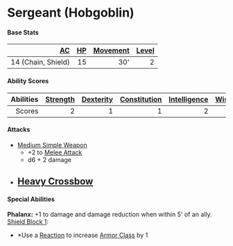 # Sergeant (Hobgoblin)

#### Base Stats

| [AC](../../../Player%20Characters/Derived%20Statistics/Armor%20Class.md) | [HP](../../../Player%20Characters/Derived%20Statistics/Health%20Points.md) | [Movement](../../../Game%20Procedures/Movement.md) | [Level](../../../Player%20Characters/Derived%20Statistics/Level.md) |
| -----------------------------------------------------------------------: | -------------------------------------------------------------------------: | -------------------------------------------------: | ------------------------------------------------------------------: |
|                                                       14 (Chain, Shield) |                                                                         15 |                                                30' |                                                                   2 |
#### Ability Scores

| Abilities | [Strength](../../../Player%20Characters/Chosen%20Statistics/Strength.md) | [Dexterity](../../../Player%20Characters/Chosen%20Statistics/Dexterity.md) | [Constitution](../../../Player%20Characters/Chosen%20Statistics/Constitution.md) | [Intelligence](../../../Player%20Characters/Chosen%20Statistics/Intelligence.md) | [Wisdom](../../../Player%20Characters/Chosen%20Statistics/Wisdom.md)<br> | [Charisma](../../../Player%20Characters/Chosen%20Statistics/Charisma.md)<br> |
| --------: | -----------------------------------------------------------------------: | -------------------------------------------------------------------------: | -------------------------------------------------------------------------------: | -------------------------------------------------------------------------------: | -----------------------------------------------------------------------: | ---------------------------------------------------------------------------: |
|    Scores |                                                                        2 |                                                                          1 |                                                                                1 |                                                                                2 |                                                                        1 |                                                                            1 |
#### Attacks
- [Medium Simple Weapon](../../../Items/Individual%20Item%20Cards/Weapons/Melee%20Weapons/Medium%20Simple%20Weapon.md)
	- +2 to [Melee Attack](../../../Game%20Procedures/Melee%20Attack.md)
	- d6 + 2 damage
- [Heavy Crossbow](../../../Items/Individual%20Item%20Cards/Weapons/Ranged%20Weapons/Heavy%20Crossbow.md)
	- 
#### Special Abilities
**Phalanx:** +1 to damage and damage reduction when within 5' of an ally.
[Shield Block 1](../../../Items/Individual%20Item%20Cards/Armors/Armor%20Properties/Shield%20X%20Property.md#Shield%20Block%20X):
- *Use a [Reaction](../../../Game%20Procedures/Reaction.md) to increase [Armor Class](../../../Player%20Characters/Derived%20Statistics/Armor%20Class.md) by 1